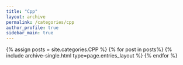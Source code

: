 ```yaml
---
title: "Cpp"  
layout: archive   
permalink: /categories/cpp   
author_profile: true   
sidebar_main: true  
---
```


{% assign posts = site.categories.CPP %}
{% for post in posts%} {% include archive-single.html type=page.entries_layout %} {% endfor %}